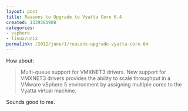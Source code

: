 ```yaml
---
layout: post
title: Reasons to Upgrade to Vyatta Core 6.4
created: 1339381908
categories:
- vsphere
- linux/unix
permalink: /2012/june/1/reasons-upgrade-vyatta-core-64
---
```

How about:

> Multi-queue support for VMXNET3 drivers. New support for VMXNET3 drivers&nbsp;provides the ability to scale throughput in a VMware vSphere 5 environment by&nbsp;assigning multiple cores to the Vyatta virtual machine.

Sounds good to me.
